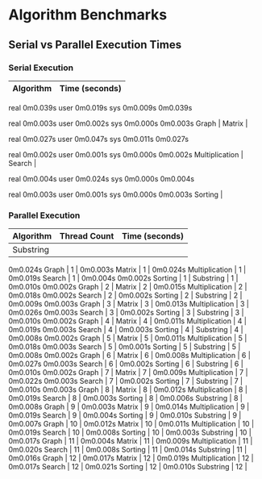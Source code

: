 # Algorithm Benchmarks

## Serial vs Parallel Execution Times

### Serial Execution
| Algorithm      | Time (seconds) |
|---------------|----------------|

real	0m0.039s
user	0m0.019s
sys	0m0.009s
0m0.039s

real	0m0.003s
user	0m0.002s
sys	0m0.000s
0m0.003s
Graph            | 
Matrix           | 

real	0m0.027s
user	0m0.047s
sys	0m0.011s
0m0.027s

real	0m0.002s
user	0m0.001s
sys	0m0.000s
0m0.002s
Multiplication   | 
Search           | 

real	0m0.004s
user	0m0.024s
sys	0m0.000s
0m0.004s

real	0m0.003s
user	0m0.001s
sys	0m0.000s
0m0.003s
Sorting          | 

### Parallel Execution
| Algorithm      | Thread Count | Time (seconds) |
|---------------|--------------|----------------|
Substring        | 
0m0.024s
Graph            | 1            | 
0m0.003s
Matrix           | 1            | 
0m0.024s
Multiplication   | 1            | 
0m0.019s
Search           | 1            | 
0m0.004s
0m0.002s
Sorting          | 1            | 
Substring        | 1            | 
0m0.010s
0m0.002s
Graph            | 2            | 
Matrix           | 2            | 
0m0.015s
Multiplication   | 2            | 
0m0.018s
0m0.002s
Search           | 2            | 
0m0.002s
Sorting          | 2            | 
Substring        | 2            | 
0m0.009s
0m0.003s
Graph            | 3            | 
Matrix           | 3            | 
0m0.013s
Multiplication   | 3            | 
0m0.026s
0m0.003s
Search           | 3            | 
0m0.002s
Sorting          | 3            | 
Substring        | 3            | 
0m0.010s
0m0.002s
Graph            | 4            | 
Matrix           | 4            | 
0m0.011s
Multiplication   | 4            | 
0m0.019s
0m0.003s
Search           | 4            | 
0m0.003s
Sorting          | 4            | 
Substring        | 4            | 
0m0.008s
0m0.002s
Graph            | 5            | 
Matrix           | 5            | 
0m0.011s
Multiplication   | 5            | 
0m0.018s
0m0.003s
Search           | 5            | 
0m0.001s
Sorting          | 5            | 
Substring        | 5            | 
0m0.008s
0m0.002s
Graph            | 6            | 
Matrix           | 6            | 
0m0.008s
Multiplication   | 6            | 
0m0.027s
0m0.003s
Search           | 6            | 
0m0.002s
Sorting          | 6            | 
Substring        | 6            | 
0m0.010s
0m0.002s
Graph            | 7            | 
Matrix           | 7            | 
0m0.009s
Multiplication   | 7            | 
0m0.022s
0m0.003s
Search           | 7            | 
0m0.002s
Sorting          | 7            | 
Substring        | 7            | 
0m0.010s
0m0.003s
Graph            | 8            | 
Matrix           | 8            | 
0m0.012s
Multiplication   | 8            | 
0m0.019s
Search           | 8            | 
0m0.003s
Sorting          | 8            | 
0m0.006s
Substring        | 8            | 
0m0.008s
Graph            | 9            | 
0m0.003s
Matrix           | 9            | 
0m0.014s
Multiplication   | 9            | 
0m0.019s
Search           | 9            | 
0m0.004s
Sorting          | 9            | 
0m0.010s
Substring        | 9            | 
0m0.007s
Graph            | 10            | 
0m0.012s
Matrix           | 10            | 
0m0.011s
Multiplication   | 10            | 
0m0.019s
Search           | 10            | 
0m0.008s
Sorting          | 10            | 
0m0.003s
Substring        | 10            | 
0m0.017s
Graph            | 11            | 
0m0.004s
Matrix           | 11            | 
0m0.009s
Multiplication   | 11            | 
0m0.020s
Search           | 11            | 
0m0.008s
Sorting          | 11            | 
0m0.014s
Substring        | 11            | 
0m0.016s
Graph            | 12            | 
0m0.017s
Matrix           | 12            | 
0m0.019s
Multiplication   | 12            | 
0m0.017s
Search           | 12            | 
0m0.021s
Sorting          | 12            | 
0m0.010s
Substring        | 12            | 
